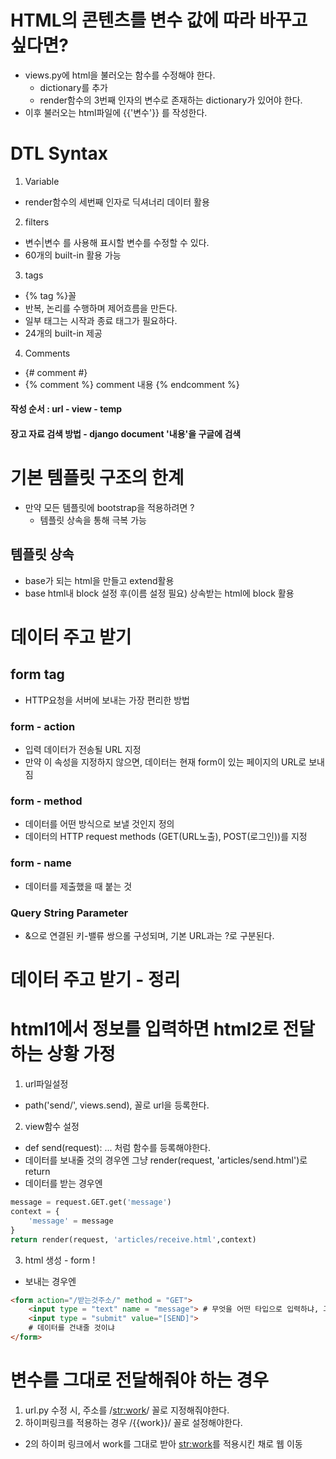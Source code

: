 # HTML의 콘텐츠를 변수 값에 따라 바꾸고 싶다면?
- views.py에 html을 불러오는 함수를 수정해야 한다.
    - dictionary를 추가
    - render함수의 3번째 인자의 변수로 존재하는 dictionary가 있어야 한다.
- 이후 불러오는 html파일에 {{'변수'}} 를 작성한다.
# DTL Syntax
1. Variable
- render함수의 세번째 인자로 딕셔너리 데이터 활용
2. filters
- 변수|변수 를 사용해 표시할 변수를 수정할 수 있다.
- 60개의 built-in 활용 가능
3. tags
- {% tag %}꼴
- 반복, 논리를 수행하며 제어흐름을 만든다.
- 일부 태그는 시작과 종료 태그가 필요하다.
- 24개의 built-in 제공
4. Comments
- {# comment #}
- {% comment %} comment 내용 {% endcomment %}

#### 작성 순서 : url - view - temp
#### 장고 자료 검색 방법 - django document '내용'을 구글에 검색

# 기본 템플릿 구조의 한계
- 만약 모든 템플릿에 bootstrap을 적용하려면 ?
    - 템플릿 상속을 통해 극복 가능

## 템플릿 상속
- base가 되는 html을 만들고 extend활용
- base html내 block 설정 후(이름 설정 필요) 상속받는 html에 block 활용

# 데이터 주고 받기
## form tag
- HTTP요청을 서버에 보내는 가장 편리한 방법
### form - action
- 입력 데이터가 전송될 URL 지정
- 만약 이 속성을 지정하지 않으면, 데이터는 현재 form이 있는 페이지의 URL로 보내짐
### form - method
- 데이터를 어떤 방식으로 보낼 것인지 정의
- 데이터의 HTTP request methods (GET(URL노출), POST(로그인))를 지정
### form - name
- 데이터를 제출했을 때 붙는 것
### Query String Parameter
- &으로 연결된 키-밸류 쌍으롤 구성되며, 기본 URL과는 ?로 구분된다.

# 데이터 주고 받기 - 정리
# html1에서 정보를 입력하면 html2로 전달하는 상황 가정
1. url파일설정
- path('send/', views.send), 꼴로 url을 등록한다.
2. view함수 설정
- def send(request): ... 처럼 함수를 등록해야한다.
- 데이터를 보내줄 것의 경우엔 그냥 render(request, 'articles/send.html')로 return
- 데이터를 받는 경우엔
```python
message = request.GET.get('message')
context = {
    'message' = message
}
return render(request, 'articles/receive.html',context)
```
3. html 생성 - form !
- 보내는 경우엔 
```html
<form action="/받는것주소/" method = "GET">
    <input type = "text" name = "message"> # 무엇을 어떤 타입으로 입력하냐, 그것의 이름
    <input type = "submit" value="[SEND]">
    # 데이터를 건내줄 것이냐
</form>
```
# 변수를 그대로 전달해줘야 하는 경우
1. url.py 수정 시, 주소를 /<str:work>/ 꼴로 지정해줘야한다.
2. 하이퍼링크를 적용하는 경우 /{{work}}/ 꼴로 설정해야한다.
- 2의 하이퍼 링크에서 work를 그대로 받아 <str:work>를 적용시킨 채로 웹 이동
